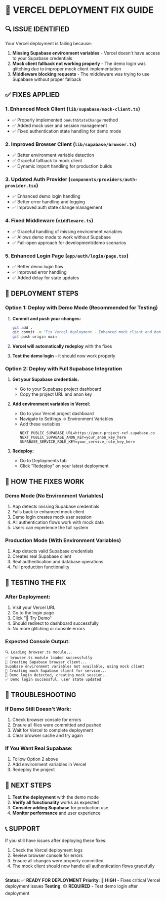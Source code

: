 # 🚀 VERCEL DEPLOYMENT FIX GUIDE

## 🔍 **ISSUE IDENTIFIED**

Your Vercel deployment is failing because:
1. **Missing Supabase environment variables** - Vercel doesn't have access to your Supabase credentials
2. **Mock client fallback not working properly** - The demo login was glitching due to improper mock client implementation
3. **Middleware blocking requests** - The middleware was trying to use Supabase without proper fallback

## ✅ **FIXES APPLIED**

### 1. **Enhanced Mock Client** (`lib/supabase/mock-client.ts`)
- ✅ Properly implemented `onAuthStateChange` method
- ✅ Added mock user and session management
- ✅ Fixed authentication state handling for demo mode

### 2. **Improved Browser Client** (`lib/supabase/browser.ts`)
- ✅ Better environment variable detection
- ✅ Graceful fallback to mock client
- ✅ Dynamic import handling for production builds

### 3. **Updated Auth Provider** (`components/providers/auth-provider.tsx`)
- ✅ Enhanced demo login handling
- ✅ Better error handling and logging
- ✅ Improved auth state change management

### 4. **Fixed Middleware** (`middleware.ts`)
- ✅ Graceful handling of missing environment variables
- ✅ Allows demo mode to work without Supabase
- ✅ Fail-open approach for development/demo scenarios

### 5. **Enhanced Login Page** (`app/auth/login/page.tsx`)
- ✅ Better demo login flow
- ✅ Improved error handling
- ✅ Added delay for state updates

## 🚀 **DEPLOYMENT STEPS**

### **Option 1: Deploy with Demo Mode (Recommended for Testing)**

1. **Commit and push your changes:**
   ```bash
   git add .
   git commit -m "Fix Vercel deployment - Enhanced mock client and demo mode"
   git push origin main
   ```

2. **Vercel will automatically redeploy** with the fixes

3. **Test the demo login** - it should now work properly

### **Option 2: Deploy with Full Supabase Integration**

1. **Get your Supabase credentials:**
   - Go to your Supabase project dashboard
   - Copy the project URL and anon key

2. **Add environment variables in Vercel:**
   - Go to your Vercel project dashboard
   - Navigate to Settings → Environment Variables
   - Add these variables:
     ```
     NEXT_PUBLIC_SUPABASE_URL=https://your-project-ref.supabase.co
     NEXT_PUBLIC_SUPABASE_ANON_KEY=your_anon_key_here
     SUPABASE_SERVICE_ROLE_KEY=your_service_role_key_here
     ```

3. **Redeploy:**
   - Go to Deployments tab
   - Click "Redeploy" on your latest deployment

## 🔧 **HOW THE FIXES WORK**

### **Demo Mode (No Environment Variables)**
1. App detects missing Supabase credentials
2. Falls back to enhanced mock client
3. Demo login creates mock user session
4. All authentication flows work with mock data
5. Users can experience the full system

### **Production Mode (With Environment Variables)**
1. App detects valid Supabase credentials
2. Creates real Supabase client
3. Real authentication and database operations
4. Full production functionality

## 📱 **TESTING THE FIX**

### **After Deployment:**
1. Visit your Vercel URL
2. Go to the login page
3. Click "🚀 Try Demo"
4. Should redirect to dashboard successfully
5. No more glitching or console errors

### **Expected Console Output:**
```
🔍 Loading browser.ts module...
✅ browser.ts module loaded successfully
🚀 Creating Supabase browser client...
Supabase environment variables not available, using mock client
🔧 Creating mock Supabase client for service...
🔐 Demo login detected, creating mock session...
✅ Demo login successful, user state updated
```

## 🚨 **TROUBLESHOOTING**

### **If Demo Still Doesn't Work:**
1. Check browser console for errors
2. Ensure all files were committed and pushed
3. Wait for Vercel to complete deployment
4. Clear browser cache and try again

### **If You Want Real Supabase:**
1. Follow Option 2 above
2. Add environment variables in Vercel
3. Redeploy the project

## 🎯 **NEXT STEPS**

1. **Test the deployment** with the demo mode
2. **Verify all functionality** works as expected
3. **Consider adding Supabase** for production use
4. **Monitor performance** and user experience

## 📞 **SUPPORT**

If you still have issues after deploying these fixes:
1. Check the Vercel deployment logs
2. Review browser console for errors
3. Ensure all changes were properly committed
4. The mock client should now handle all authentication flows gracefully

---

**Status**: ✅ **READY FOR DEPLOYMENT**
**Priority**: 🔴 **HIGH** - Fixes critical Vercel deployment issues
**Testing**: 🟡 **REQUIRED** - Test demo login after deployment
